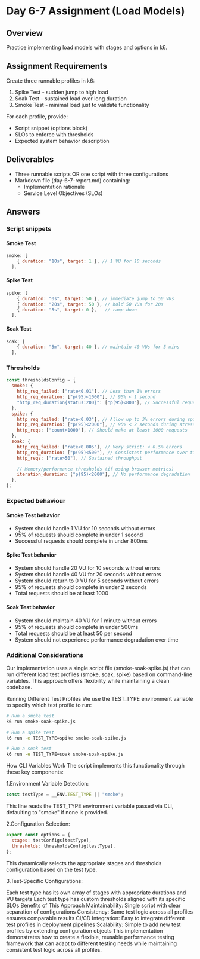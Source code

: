 # Day 6-7 Assignment (Load Models)

## Overview

Practice implementing load models with stages and options in k6.

## Assignment Requirements

Create three runnable profiles in k6:

1. Spike Test - sudden jump to high load
2. Soak Test - sustained load over long duration
3. Smoke Test - minimal load just to validate functionality

For each profile, provide:

- Script snippet (options block)
- SLOs to enforce with thresholds
- Expected system behavior description

## Deliverables

- Three runnable scripts OR one script with three configurations
- Markdown file (day-6-7-report.md) containing:
  - Implementation rationale
  - Service Level Objectives (SLOs)

## Answers

### Script snippets

#### Smoke Test

```javascript
smoke: [
    { duration: "10s", target: 1 }, // 1 VU for 10 seconds
  ],
```

#### Spike Test

```javascript
spike: [
    { duration: "0s", target: 50 }, // immediate jump to 50 VUs
    { duration: "20s", target: 50 }, // hold 50 VUs for 20s
    { duration: "5s", target: 0 },   // ramp down
  ],
```

#### Soak Test

```javascript
soak: [
    { duration: "5m", target: 40 }, // maintain 40 VUs for 5 mins
  ],
```

### Thresholds

```javascript
const thresholdsConfig = {
  smoke: {
    http_req_failed: ["rate<0.01"], // Less than 1% errors
    http_req_duration: ["p(95)<1000"], // 95% < 1 second
    "http_req_duration{status:200}": ["p(95)<800"], // Successful requests only
  },
  spike: {
    http_req_failed: ["rate<0.03"], // Allow up to 3% errors during spike
    http_req_duration: ["p(95)<2000"], // 95% < 2 seconds during stress
    http_reqs: ["count>1000"], // Should make at least 1000 requests
  },
  soak: {
    http_req_failed: ["rate<0.005"], // Very strict: < 0.5% errors
    http_req_duration: ["p(95)<500"], // Consistent performance over time
    http_reqs: ["rate>50"], // Sustained throughput

    // Memory/performance thresholds (if using browser metrics)
    iteration_duration: ["p(95)<2000"], // No performance degradation
  },
};
```

### Expected behaviour

#### Smoke Test behavior

- System should handle 1 VU for 10 seconds without errors
- 95% of requests should complete in under 1 second
- Successful requests should complete in under 800ms

#### Spike Test behavior

- System should handle 20 VU for 10 seconds without errors
- System should handle 40 VU for 20 seconds without errors
- System should return to 0 VU for 5 seconds without errors
- 95% of requests should complete in under 2 seconds
- Total requests should be at least 1000

#### Soak Test behavior

- System should maintain 40 VU for 1 minute without errors
- 95% of requests should complete in under 500ms
- Total requests should be at least 50 per second
- System should not experience performance degradation over time

### Additional Considerations

Our implementation uses a single script file (smoke-soak-spike.js) that can run different load test profiles (smoke, soak, spike) based on command-line variables. This approach offers flexibility while maintaining a clean codebase.

Running Different Test Profiles
We use the TEST_TYPE environment variable to specify which test profile to run:

```bash
# Run a smoke test
k6 run smoke-soak-spike.js

# Run a spike test
k6 run -e TEST_TYPE=spike smoke-soak-spike.js

# Run a soak test
k6 run -e TEST_TYPE=soak smoke-soak-spike.js
```

How CLI Variables Work
The script implements this functionality through these key components:

1.Environment Variable Detection:

```javascript
const testType = __ENV.TEST_TYPE || "smoke";
```

This line reads the TEST_TYPE environment variable passed via CLI, defaulting to "smoke" if none is provided.

2.Configuration Selection:

```javascript
export const options = {
  stages: testConfigs[testType],
  thresholds: thresholdsConfig[testType],
};
```

This dynamically selects the appropriate stages and thresholds configuration based on the test type.

3.Test-Specific Configurations:

Each test type has its own array of stages with appropriate durations and VU targets
Each test type has custom thresholds aligned with its specific SLOs
Benefits of This Approach
Maintainability: Single script with clear separation of configurations
Consistency: Same test logic across all profiles ensures comparable results
CI/CD Integration: Easy to integrate different test profiles in deployment pipelines
Scalability: Simple to add new test profiles by extending configuration objects
This implementation demonstrates how to create a flexible, reusable performance testing framework that can adapt to different testing needs while maintaining consistent test logic across all profiles.
